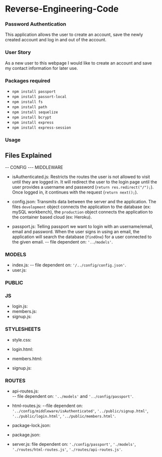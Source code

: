 # Reverse-Engineering-Code

### Password Authentication 
This application allows the user to create an account, save the newly created account and log in and out of the account.

### User Story 
As a new user to this webpage I would like to create an account and save my contact information for later use.

### Packages required 
* `npm install passport`
* `npm install passort-local`
* `npm install fs`
* `npm install path`
* `npm install sequelize`
* `npm install bcrypt`
* `npm install express`
* `npm install express-session`

### Usage 


## Files Explained
-- CONFIG
 --- MIDDLEWARE   
* isAuthenticated.js: Restricts the routes the user is not allowed to visit until they are logged in. It will redirect the user to the login page until the user provides a username and password (`return res.redirect("/");`). Once logged in, it continues with the request (`return next();`).

* config.json: Transmits data between the server and the application. The files `development` object connects the application to the database (ex: mySQL workbench), the `production` object connects the application to the container based cloud (ex: Heroku).

* passport.js: Telling passport we want to login with an username/email, email and password. When the user signs in using an email, the application  will search the database (`findOne`) for a user connected to the given email. 
-- file dependent on: `'../models'`.

### MODELS
* index.js: 
-- file dependent on: `'/../config/config.json'`.
* user.js:

### PUBLIC
### JS
* login.js:
* members.js:
* signup.js:
### STYLESHEETS
* style.css:

* login.html:
* members.html:
* signup.js:

### ROUTES
* api-routes.js:  
-- file dependent on: `'../models'` and `'../config/passport'`.
* html-routes.js: 
--file dependent on: `'../config/middleware/isAuthenticated'`, `'../public/signup.html'`, `'../public/login.html'`, `'../public/members.html'`.

* package-lock.json: 
* package.json: 

* server.js: file dependent on: `'./config/passport'`, `'./models'`, `'./routes/html-routes.js'`, `'./routes/api-routes.js'`.








